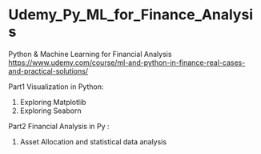 # Udemy_Py_ML_for_Finance_Analysis
Python &amp; Machine Learning for Financial Analysis
https://www.udemy.com/course/ml-and-python-in-finance-real-cases-and-practical-solutions/

Part1 Visualization in Python: 
1) Exploring Matplotlib 
2) Exploring Seaborn

Part2 Financial Analysis in Py :
1) Asset Allocation and statistical data analysis



